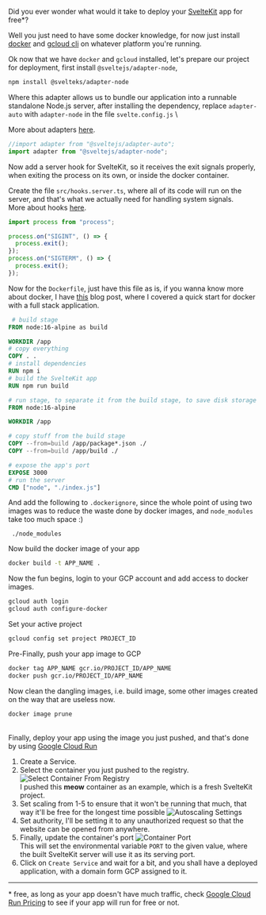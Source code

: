 Did you ever wonder what would it take to deploy your [SvelteKit](https://kit.svelte.dev) app for free\*?

Well you just need to have some docker knowledge, for now just install [docker](https://docs.docker.com/engine/install) and [gcloud cli](https://cloud.google.com/sdk/docs/install) on whatever platform you're running.

Ok now that we have `docker` and `gcloud` installed, let's prepare our project for deployment, first install `@sveltejs/adapter-node`,

```bash
npm install @svelteks/adapter-node
```

Where this adapter allows us to bundle our application into a runnable standalone Node.js server, after installing the dependency, replace `adapter-auto` with `adapter-node` in the file `svelte.config.js`
\

More about adapters [here](https://kit.svelte.dev/docs/adapters).

```js
//import adapter from "@sveltejs/adapter-auto";
import adapter from "@sveltejs/adapter-node";
```

Now add a server hook for SvelteKit, so it receives the exit signals properly, when exiting the process on its own, or inside the docker container.

Create the file `src/hooks.server.ts`, where all of its code will run on the server, and that's what we actually need for handling system signals.
\
More about hooks [here](https://kit.svelte.dev/docs/hooks).

```ts
import process from "process";

process.on("SIGINT", () => {
  process.exit();
});
process.on("SIGTERM", () => {
  process.exit();
});
```

Now for the `Dockerfile`, just have this file as is, if you wanna know more about docker, I have [this](https://mbaraa.com/blog/learn-docker-by-dockerizing-a-springboot-sveltekit-mariadb-and-keycloak-app) blog post, where I covered a quick start for docker with a full stack application.

```dockerfile
 # build stage
FROM node:16-alpine as build

WORKDIR /app
# copy everything
COPY . .
# install dependencies
RUN npm i
# build the SvelteKit app
RUN npm run build

# run stage, to separate it from the build stage, to save disk storage
FROM node:16-alpine

WORKDIR /app

# copy stuff from the build stage
COPY --from=build /app/package*.json ./
COPY --from=build /app/build ./

# expose the app's port
EXPOSE 3000
# run the server
CMD ["node", "./index.js"]
```

And add the following to `.dockerignore`, since the whole point of using two images was to reduce the waste done by docker images, and `node_modules` take too much space :)

```gitignore
 ./node_modules
```

Now build the docker image of your app

```bash
docker build -t APP_NAME .
```

Now the fun begins, login to your GCP account and add access to docker images.

```bash
gcloud auth login
gcloud auth configure-docker
```

Set your active project

```bash
gcloud config set project PROJECT_ID
```

Pre-Finally, push your app image to GCP

```bash
docker tag APP_NAME gcr.io/PROJECT_ID/APP_NAME
docker push gcr.io/PROJECT_ID/APP_NAME
```

Now clean the dangling images, i.e. build image, some other images created on the way that are useless now.

```bash
docker image prune
```

\
Finally, deploy your app using the image you just pushed, and that's done by using [Google Cloud Run](https://cloud.google.com/run/?hl=en)

1. Create a Service.
2. Select the container you just pushed to the registry.
   ![Select Container From Registry](/img/select_container_from_registry.png)\
    I pushed this **meow** container as an example, which is a fresh SvelteKit project.
3. Set scaling from 1-5 to ensure that it won't be running that much, that way it'll be free for the longest time possible
   ![Autoscaling Settings](/img/autoscaling_settings.png)
4. Set authority, I'll be setting it to any unauthorized request so that the website can be opened from anywhere.
5. Finally, update the container's port
   ![Container Port](/img/container_port.png)\
   This will set the environmental variable `PORT` to the given value, where the built SvelteKit server will use it as its serving port.
6. Click on `Create Service` and wait for a bit, and you shall have a deployed application, with a domain form GCP assigned to it.

---

\* free, as long as your app doesn't have much traffic, check [Google Cloud Run Pricing](https://cloud.google.com/run/pricing) to see if your app will run for free or not.
